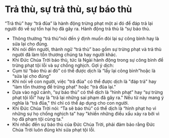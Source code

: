 # Trả thù, sự trả thù, sự báo thù

“Trả thù” hay “trã đũa” là hành động trừng phạt một ai đó để đáp trả lại người đó về sự tổn hại họ đã gây ra.  Hành động trả thù là “sự báo thù.
- Thông thường “trả thù”nói đến ý định muốn đòi lại sự công bình hay là sửa lại cho đúng.
- Khi nói đến người, thành ngữ “trả thù” bao gồm sự trừng phạt và trả thù người đã làm tổn thương chúng ta hay người khác.
- Khi Đức Chúa Trời báo thù, tức là Ngài hành động trong sự công bình để trừng phạt tội lỗi và sự chống nghịch.
Gợi ý dịch:
- Cụm từ “báo thù ai đó” có thể được dịch là “lấy lại công bình”hoặc là “sửa lại cho đúng”
- Khi nói về con người, việc "trã đũa" có thể được dịch là "đáp trả" hay "làm tổn thương để trừng phạt" hoặc "trả đũa lại."
- Dựa vào ngữ cảnh, “sự báo thù” có thể dịch là “hình phạt” hay “sự trừng phạt tội lỗi” hay là "trả lại những sai phạm đã gây ra." Nếu từ này mang ý nghĩa là "trả đũa," thì chỉ có thể áp dụng cho con người.
- Khi Đức Chúa Trời nói: “Ta sẽ báo thù” có thể dịch là “hình phạt họ vì những sự họ chống nghịch ta” hay "khiến những điều xấu xảy ra bởi vì họ đã phạm tội cùng ta."
- Khi nhắc đến sự báo thù của Đức Chúa Trời, phải đảm bảo rằng Đức Chúa Trời luôn đúng khi sửa phạt tội lỗi.

